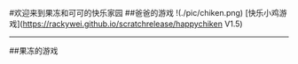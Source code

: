 #欢迎来到果冻和可可的快乐家园
##爸爸的游戏
!(./pic/chiken.png)
[快乐小鸡游戏](https://rackywei.github.io/scratchrelease/happychiken V1.5)
****
##果冻的游戏
